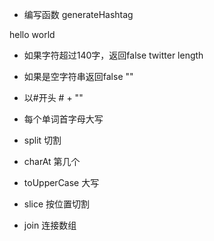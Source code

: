 - 编写函数 generateHashtag

 hello world

- 如果字符超过140字，返回false twitter length
- 如果是空字符串返回false ""
- 以#开头 # + ""
- 每个单词首字母大写 

- split 切割
- charAt 第几个
- toUpperCase 大写
- slice 按位置切割
- join 连接数组